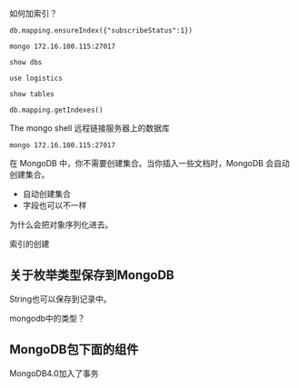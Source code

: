 如何加索引？
````
db.mapping.ensureIndex({"subscribeStatus":1})
````

````SHELL
mongo 172.16.100.115:27017  

show dbs  

use logistics  

show tables  

db.mapping.getIndexes()

````

The mongo shell
远程链接服务器上的数据库
```shell
mongo 172.16.100.115:27017
```

在 MongoDB 中，你不需要创建集合。当你插入一些文档时，MongoDB 会自动创建集合。

- 自动创建集合
- 字段也可以不一样

为什么会把对象序列化进去。

索引的创建


## 关于枚举类型保存到MongoDB
String也可以保存到记录中。

mongodb中的类型？

## MongoDB包下面的组件


MongoDB4.0加入了事务
